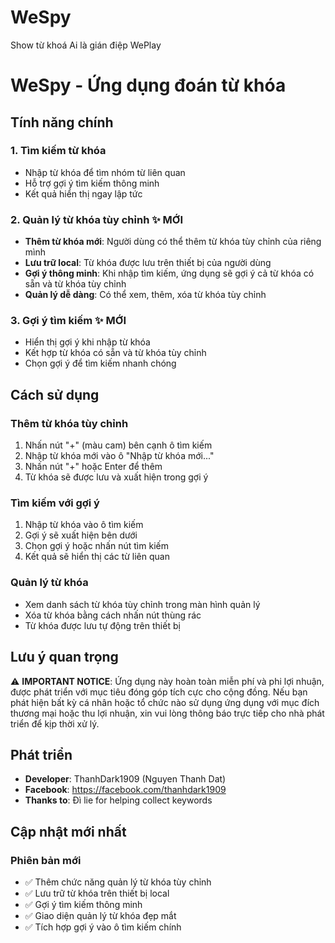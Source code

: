 # WeSpy
Show từ khoá Ai là gián điệp WePlay
# WeSpy - Ứng dụng đoán từ khóa

## Tính năng chính

### 1. Tìm kiếm từ khóa
- Nhập từ khóa để tìm nhóm từ liên quan
- Hỗ trợ gợi ý tìm kiếm thông minh
- Kết quả hiển thị ngay lập tức

### 2. Quản lý từ khóa tùy chỉnh ✨ MỚI
- **Thêm từ khóa mới**: Người dùng có thể thêm từ khóa tùy chỉnh của riêng mình
- **Lưu trữ local**: Từ khóa được lưu trên thiết bị của người dùng
- **Gợi ý thông minh**: Khi nhập tìm kiếm, ứng dụng sẽ gợi ý cả từ khóa có sẵn và từ khóa tùy chỉnh
- **Quản lý dễ dàng**: Có thể xem, thêm, xóa từ khóa tùy chỉnh

### 3. Gợi ý tìm kiếm ✨ MỚI
- Hiển thị gợi ý khi nhập từ khóa
- Kết hợp từ khóa có sẵn và từ khóa tùy chỉnh
- Chọn gợi ý để tìm kiếm nhanh chóng

## Cách sử dụng

### Thêm từ khóa tùy chỉnh
1. Nhấn nút "+" (màu cam) bên cạnh ô tìm kiếm
2. Nhập từ khóa mới vào ô "Nhập từ khóa mới..."
3. Nhấn nút "+" hoặc Enter để thêm
4. Từ khóa sẽ được lưu và xuất hiện trong gợi ý

### Tìm kiếm với gợi ý
1. Nhập từ khóa vào ô tìm kiếm
2. Gợi ý sẽ xuất hiện bên dưới
3. Chọn gợi ý hoặc nhấn nút tìm kiếm
4. Kết quả sẽ hiển thị các từ liên quan

### Quản lý từ khóa
- Xem danh sách từ khóa tùy chỉnh trong màn hình quản lý
- Xóa từ khóa bằng cách nhấn nút thùng rác
- Từ khóa được lưu tự động trên thiết bị

## Lưu ý quan trọng

⚠️ **IMPORTANT NOTICE**: Ứng dụng này hoàn toàn miễn phí và phi lợi nhuận, được phát triển với mục tiêu đóng góp tích cực cho cộng đồng. Nếu bạn phát hiện bất kỳ cá nhân hoặc tổ chức nào sử dụng ứng dụng với mục đích thương mại hoặc thu lợi nhuận, xin vui lòng thông báo trực tiếp cho nhà phát triển để kịp thời xử lý.

## Phát triển

- **Developer**: ThanhDark1909 (Nguyen Thanh Dat)
- **Facebook**: https://facebook.com/thanhdark1909
- **Thanks to**: Đì lie for helping collect keywords

## Cập nhật mới nhất

### Phiên bản mới
- ✅ Thêm chức năng quản lý từ khóa tùy chỉnh
- ✅ Lưu trữ từ khóa trên thiết bị local
- ✅ Gợi ý tìm kiếm thông minh
- ✅ Giao diện quản lý từ khóa đẹp mắt
- ✅ Tích hợp gợi ý vào ô tìm kiếm chính 
